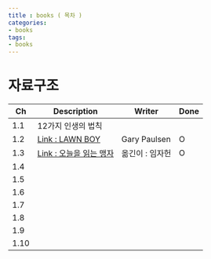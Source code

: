 ```yaml
---
title : books ( 목차 )
categories:
- books
tags:
- books
---
```


# 자료구조 

|Ch   | Description   |Writer|Done|
|-----|---------------|----|----|
|1.1| 12가지 인생의 법칙 | | |
|1.2| [Link : LAWN BOY](https://beenpow.github.io/book/2020/03/15/book-lawnboy/) | Gary Paulsen |O|
|1.3| [Link : 오늘을 읽는 맹자](https://beenpow.github.io/book/2020/08/30/book-mengzi/) |옮긴이 : 임자헌 |O |
|1.4|  | |
|1.5|  | |
|1.6|  | |
|1.7|  | |
|1.8|  | |
|1.9|  | |
|1.10| | |
